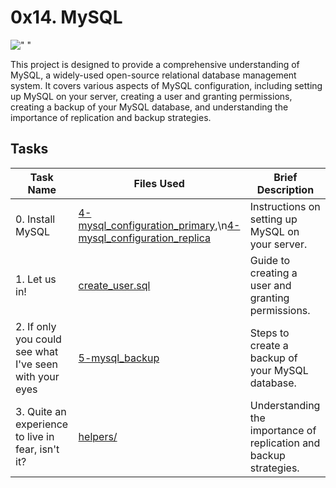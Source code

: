 # 0x14. MySQL

![" "](https://media1.tenor.com/m/ovmaCm4NfjkAAAAC/i-always-bring-backup-jordan-peele.gif)

This project is designed to provide a comprehensive understanding of MySQL, a widely-used open-source relational database management system. It covers various aspects of MySQL configuration, including setting up MySQL on your server, creating a user and granting permissions, creating a backup of your MySQL database, and understanding the importance of replication and backup strategies.

## Tasks

| Task Name | Files Used | Brief Description |
|-----------|------------|-------------------|
| 0. Install MySQL | [4-mysql_configuration_primary](./4-mysql_configuration_primary),\n[4-mysql_configuration_replica](./4-mysql_configuration_replica) | Instructions on setting up MySQL on your server. |
| 1. Let us in! | [create_user.sql](./create_user.sql) | Guide to creating a user and granting permissions. |
| 2. If only you could see what I've seen with your eyes | [5-mysql_backup](./5-mysql_backup) | Steps to create a backup of your MySQL database. |
| 3. Quite an experience to live in fear, isn't it? | [helpers/](helpers/) | Understanding the importance of replication and backup strategies. |

